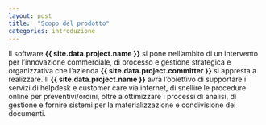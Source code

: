 ```yaml
---
layout: post
title:  "Scopo del prodotto"
categories: introduzione
---
```


Il software __{{ site.data.project.name }}__ si pone nell’ambito di un intervento per l’innovazione commerciale, di processo e gestione strategica e organizzativa che l’azienda __{{ site.data.project.committer }}__ si appresta a realizzare.
Il __{{ site.data.project.name }}__ avrà l’obiettivo di supportare i servizi di helpdesk e customer care via internet, di snellire le procedure online per preventivi/ordini, oltre a ottimizzare i processi di analisi, di gestione e fornire sistemi per la materializzazione e condivisione dei documenti.
